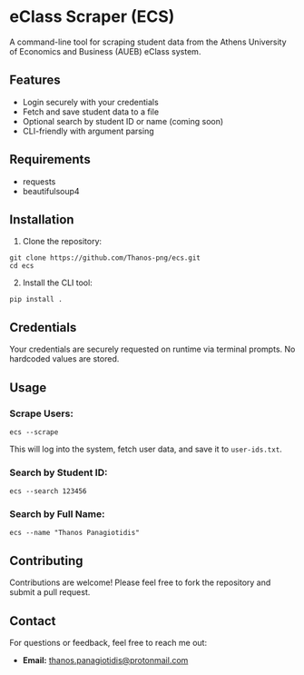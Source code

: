 # eClass Scraper (ECS)
A command-line tool for scraping student data from the Athens University of Economics and Business (AUEB) eClass system.

## Features
* Login securely with your credentials
* Fetch and save student data to a file
* Optional search by student ID or name (coming soon)
* CLI-friendly with argument parsing

## Requirements
* requests
* beautifulsoup4

## Installation
1. Clone the repository:

```
git clone https://github.com/Thanos-png/ecs.git
cd ecs
```

2. Install the CLI tool:

```
pip install .
```

## Credentials
Your credentials are securely requested on runtime via terminal prompts. No hardcoded values are stored.

## Usage
### Scrape Users:
```
ecs --scrape
```
This will log into the system, fetch user data, and save it to ```user-ids.txt```.

### Search by Student ID:
```
ecs --search 123456
```

### Search by Full Name:
```
ecs --name "Thanos Panagiotidis"
```

## Contributing
Contributions are welcome! Please feel free to fork the repository and submit a pull request.

## Contact
For questions or feedback, feel free to reach me out:
* **Email:** thanos.panagiotidis@protonmail.com
